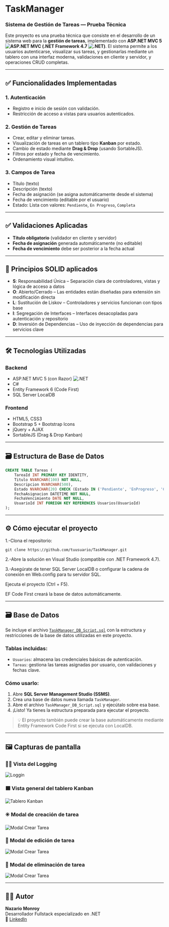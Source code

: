 # TaskManager  
### Sistema de Gestión de Tareas — Prueba Técnica

Este proyecto es una prueba técnica que consiste en el desarrollo de un sistema web para la **gestión de tareas**, implementado con **ASP.NET MVC 5 ![ASP.NET MVC](https://img.shields.io/badge/ASP.NET_MVC-5-green) (.NET Framework 4.7 ![.NET](https://img.shields.io/badge/.NET-4.7-blue))**. El sistema permite a los usuarios autenticarse, visualizar sus tareas, y gestionarlas mediante un tablero con una interfaz moderna, validaciones en cliente y servidor, y operaciones CRUD completas.

---

## ✅ Funcionalidades Implementadas

### 1. **Autenticación**
- Registro e inicio de sesión con validación.
- Restricción de acceso a vistas para usuarios autenticados.

### 2. **Gestión de Tareas**
- Crear, editar y eliminar tareas.
- Visualización de tareas en un tablero tipo **Kanban** por estado.
- Cambio de estado mediante **Drag & Drop** (usando SortableJS).
- Filtros por estado y fecha de vencimiento.
- Ordenamiento visual intuitivo.

### 3. **Campos de Tarea**
- Título (texto)
- Descripción (texto)
- Fecha de asignación (se asigna automáticamente desde el sistema)
- Fecha de vencimiento (editable por el usuario)
- Estado: Lista con valores: `Pendiente`, `En Progreso`, `Completa`

---

## ✅ Validaciones Aplicadas

- **Título obligatorio** (validador en cliente y servidor)
- **Fecha de asignación** generada automáticamente (no editable)
- **Fecha de vencimiento** debe ser posterior a la fecha actual

---

## 🧠 Principios SOLID aplicados

- **S**: Responsabilidad Única – Separación clara de controladores, vistas y lógica de acceso a datos  
- **O**: Abierto/Cerrado – Las entidades están diseñadas para extensión sin modificación directa  
- **L**: Sustitución de Liskov – Controladores y servicios funcionan con tipos base  
- **I**: Segregación de Interfaces – Interfaces desacopladas para autenticación y repositorio  
- **D**: Inversión de Dependencias – Uso de inyección de dependencias para servicios clave  

---

## 🛠️ Tecnologías Utilizadas

### Backend
- ASP.NET MVC 5 (con Razor) ![.NET](https://img.shields.io/badge/.NET-4.7-blue)
- C#
- Entity Framework 6 (Code First)
- SQL Server LocalDB

### Frontend
- HTML5, CSS3
- Bootstrap 5 + Bootstrap Icons
- jQuery + AJAX
- SortableJS (Drag & Drop Kanban)

---
## 🗃️ Estructura de Base de Datos

```sql
CREATE TABLE Tareas (
    TareaId INT PRIMARY KEY IDENTITY,
    Titulo NVARCHAR(100) NOT NULL,
    Descripcion NVARCHAR(500),
    Estado NVARCHAR(20) CHECK (Estado IN ('Pendiente', 'EnProgreso', 'Completa')),
    FechaAsignacion DATETIME NOT NULL,
    FechaVencimiento DATE NOT NULL,
    UsuarioId INT FOREIGN KEY REFERENCES Usuarios(UsuarioId)
);
```
---
## ⚙️ Cómo ejecutar el proyecto 

1.-Clona el repositorio:

```
git clone https://github.com/tuusuario/TaskManager.git
```
2.-Abre la solución en Visual Studio (compatible con .NET Framework 4.7).

3.-Asegúrate de tener SQL Server LocalDB o configurar la cadena de conexión en Web.config para tu servidor SQL.

Ejecuta el proyecto (Ctrl + F5).

EF Code First creará la base de datos automáticamente.

---
## 🗃️ Base de Datos

Se incluye el archivo [`TaskManager_DB_Script.sql`](Database\TaskManager_DB_Script.sql) con la estructura y restricciones de la base de datos utilizadas en este proyecto.

### Tablas incluidas:

- `Usuarios`: almacena las credenciales básicas de autenticación.
- `Tareas`: gestiona las tareas asignadas por usuario, con validaciones y fechas clave.

### Cómo usarlo:

1. Abre **SQL Server Management Studio (SSMS)**.
2. Crea una base de datos nueva llamada `TaskManager`.
3. Abre el archivo `TaskManager_DB_Script.sql` y ejecútalo sobre esa base.
4. ¡Listo! Ya tienes la estructura preparada para ejecutar el proyecto.

> 💡 El proyecto también puede crear la base automáticamente mediante Entity Framework Code First si se ejecuta con LocalDB.

---
## 🖼️ Capturas de pantalla

### 👨‍💻 Vista del Logging 
![Loggin](Capturas/kanban-logging-view.png)

### 🟦 Vista general del tablero Kanban
![Tablero Kanban](Capturas/kanban-view.png)

### ✳️ Modal de creación de tarea
![Modal Crear Tarea](Capturas/modal-crear.png)

### 🎨 Modal de edición de tarea
![Modal Crear Tarea](Capturas/modal-editar.png)

### 🔴 Modal de eliminación de tarea
![Modal Crear Tarea](Capturas/modal-eliminar.png)

---
## 👨‍💻 Autor

**Nazario Monroy**  
Desarrollador Fullstack especializado en .NET  
🔗 [LinkedIn](https://www.linkedin.com/in/nazario-monroy98)
